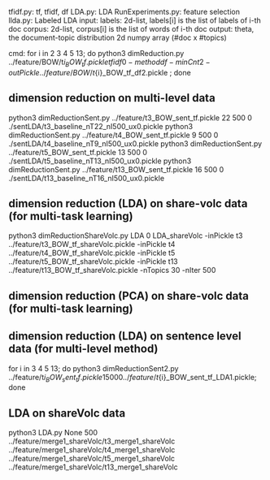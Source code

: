 
tfidf.py: tf, tfidf, df
LDA.py: LDA
RunExperiments.py: feature selection
llda.py: Labeled LDA
    input: labels: 2d-list, labels[i] is the list of labels of i-th doc
           corpus: 2d-list, corpus[i] is the list of words of i-th doc
    output: theta, the document-topic distribution 2d numpy array (#doc x #topics)


cmd:
for i in 2 3 4 5 13; do python3 dimReduction.py ../feature/BOW/t${i}_BOW_tf.pickle tfidf 0 -method df -minCnt 2 -outPickle ../feature/BOW/t${i}_BOW_tf_df2.pickle ; done

## dimension reduction on multi-level data
python3 dimReductionSent.py ../feature/t3_BOW_sent_tf.pickle 22 500 0 ./sentLDA/t3_baseline_nT22_nI500_ux0.pickle
python3 dimReductionSent.py ../feature/t4_BOW_sent_tf.pickle 9 500 0 ./sentLDA/t4_baseline_nT9_nI500_ux0.pickle
python3 dimReductionSent.py ../feature/t5_BOW_sent_tf.pickle 13 500 0 ./sentLDA/t5_baseline_nT13_nI500_ux0.pickle
python3 dimReductionSent.py ../feature/t13_BOW_sent_tf.pickle 16 500 0 ./sentLDA/t13_baseline_nT16_nI500_ux0.pickle

## dimension reduction (LDA) on share-volc data (for multi-task learning)
python3 dimReductionShareVolc.py LDA 0 LDA_shareVolc -inPickle t3 ../feature/t3_BOW_tf_shareVolc.pickle -inPickle t4 ../feature/t4_BOW_tf_shareVolc.pickle -inPickle t5 ../feature/t5_BOW_tf_shareVolc.pickle -inPickle t13 ../feature/t13_BOW_tf_shareVolc.pickle -nTopics 30 -nIter 500


## dimension reduction (PCA) on share-volc data (for multi-task learning)

## dimension reduction (LDA) on sentence level data (for multi-level method)
for i in 3 4 5 13; do python3 dimReductionSent2.py ../feature/t${i}_BOW_sent_tf.pickle 1 500 0 ../feature/t${i}_BOW_sent_tf_LDA1.pickle; done

## LDA on shareVolc data
python3 LDA.py None 500 ../feature/merge1_shareVolc/t3_merge1_shareVolc ../feature/merge1_shareVolc/t4_merge1_shareVolc ../feature/merge1_shareVolc/t5_merge1_shareVolc ../feature/merge1_shareVolc/t13_merge1_shareVolc
